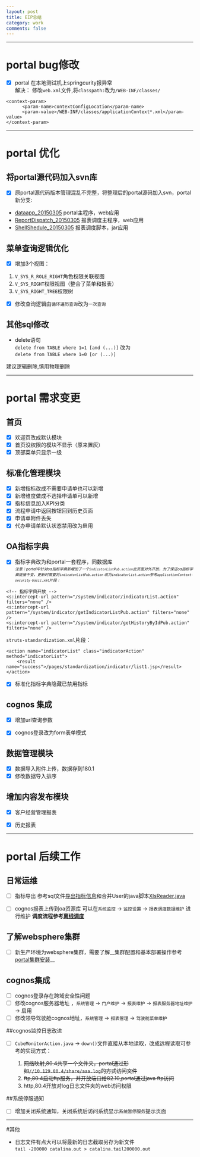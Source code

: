 ```yaml
---
layout: post
title: EIP总结
category: work
comments: false
---
```

---
# portal bug修改
+ [x] portal 在本地测试机上springcurity报异常  
解决：
修改`web.xml`文件,将`classpath:`改为`/WEB-INF/classes/`

```
<context-param>
	  <param-name>contextConfigLocation</param-name>
	  <param-value>/WEB-INF/classes/applicationContext*.xml</param-value>
</context-param>
```
---
# portal 优化
## 将portal源代码加入svn库
+ [x] 原portal源代码版本管理混乱不完整，将整理后的portal源码加入svn，portal新分支:

 - [dataapp_20150305](https://10.137.80.91:6103/svn/root/EIP/EIP2/dwcode/portal-java/dataapp_20150305) portal主程序，web应用
 - [ReportDispatch_20150305](https://10.137.80.91:6103/svn/root/EIP/EIP2/dwcode/portal-java/ReportDispatch_20150305) 报表调度主程序，web应用
 - [ShellShedule_20150305](https://10.137.80.91:6103/svn/root/EIP/EIP2/dwcode/portal-java/ShellShedule_20150305) 报表调度脚本，jar应用

## 菜单查询逻辑优化

+ [x] 增加3个视图：

 1. `V_SYS_R_ROLE_RIGHT`角色权限关联视图
 2. `V_SYS_RIGHT`权限视图（整合了菜单和报表）
 3. `V_SYS_RIGHT_TREE`权限树

+ [x] 修改查询逻辑由`循环遍历查询`改为`一次查询`

## 其他sql修改
+ delete语句  
`delete from TABLE where 1=1 [and (...)]`
改为  
`delete from TABLE where 1=0 [or (...)]`

建议逻辑删除,慎用物理删除

---
# portal 需求变更

## 首页
+ [x] 欢迎页改成默认模块
+ [x] 首页没权限的模块不显示（原来置灰）
+ [x] 顶部菜单只显示一级

## 标准化管理模块
+ [x] 新增指标改成不需要申请单也可以新增
+ [x] 新增维度做成不选择申请单可以新增
+ [x] 指标信息加入KPI分类
+ [x] 流程申请中返回按钮回到历史页面
+ [x] 申请单附件丢失
+ [x] 代办申请单默认状态禁用改为启用

## OA指标字典
+ [x] 指标字典改为和portal一套程序，同数据库  
<font size=1>_注意：portal中针对oa指标字典新增加了一个`indicatorListPub.action`此页面对外开放，为了保证oa指标字典链接不变，更新时需要将`indicatorListPub.action` 改为`indicatorList.action`参考`applicationContext-security-basic.xml`片段：_</font>  

```
<!-- 指标字典开放 -->
<s:intercept-url pattern="/system/indicator/indicatorList.action" filters="none" /> 
<s:intercept-url pattern="/system/indicator/getIndicatorListPub.action" filters="none" /> 
<s:intercept-url pattern="/system/indicator/getHistoryByIdPub.action" filters="none" />
```

`struts-standardization.xml`片段：

```
<action name="indicatorList" class="indicatorAction" method="indicatorList">
    <result name="success">/pages/standardization/indicator/list1.jsp</result>
</action>
```

+ [x] 标准化指标字典隐藏已禁用指标

## cognos 集成
+ [x] 增加url查询参数
+ [x] cognos登录改为form表单模式


## 数据管理模块
+ [x] 数据导入附件上传，数据存到180.1
+ [x] 修改数据导入排序

## 增加内容发布模块
+ [x] 客户经营管理报表
+ [x] 历史报表



---
# portal 后续工作
## 日常运维
- [ ] 指标导出
参考sql文件[导出指标信息](/atts/sql/导出指标信息.txt)和合并User的java脚本[XlsReader.java](/atts/java/XlsReader.java)

- [ ] cognos报表上传到oa资源库
可以在`系统监控` -> `监控设置` -> `报表调度数据维护` 进行维护
__调度流程参考[离线调度](2015-08-03-report-dispatch.md)__

## 了解websphere集群
- [ ] 新生产环境为websphere集群，需要了解__集群配置和基本部署操作参考[portal集群安装](2015-08-05-was-cluster.md)__

## cognos集成
- [ ] cognos登录存在跨域安全性问题
- [ ] 修改cognos服务器地址 ，`系统管理` -> `门户维护` -> `报表维护` -> `报表服务器地址维护` -> 启用
- [ ] 修改领导驾驶舱cognos地址，`系统管理` -> `报表管理` -> `驾驶舱菜单维护`

##cognos监控日志改进
- [ ] `CubeMonitorAction.java` -> `down()`文件直接从本地读取，改成远程读取可参考的实现方式：

  1. ~~网络映射,80.4共享一个文件夹，portal通过形如`//10.129.80.4/share/aaa.log`的方式访问文件~~
  2. ~~ftp,80.4启动ftp服务，并开放端口给82.10,portal通过java ftp访问~~
  3. http,80.4开放对log日志文件夹的web访问权限

##系统停服通知

- [ ] 增加关闭系统通知，关闭系统后访问系统显示`系统暂停服务`提示页面

---
#其他
- 日志文件有点大可以将最新的日志截取另存为新文件  
`tail -200000 catalina.out > catalina.tail200000.out`





